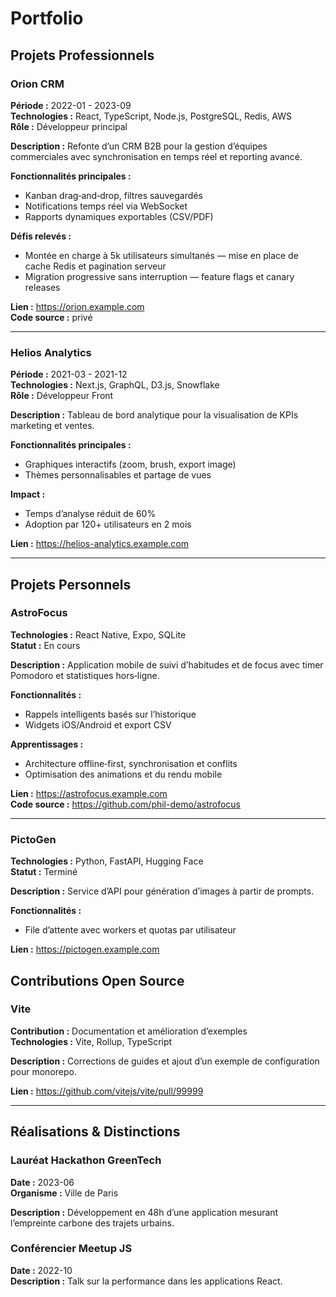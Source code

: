# Portfolio

## Projets Professionnels

### Orion CRM
**Période :** 2022-01 - 2023-09  
**Technologies :** React, TypeScript, Node.js, PostgreSQL, Redis, AWS  
**Rôle :** Développeur principal

**Description :**
Refonte d’un CRM B2B pour la gestion d’équipes commerciales avec synchronisation en temps réel et reporting avancé.

**Fonctionnalités principales :**
- Kanban drag‑and‑drop, filtres sauvegardés
- Notifications temps réel via WebSocket
- Rapports dynamiques exportables (CSV/PDF)

**Défis relevés :**
- Montée en charge à 5k utilisateurs simultanés — mise en place de cache Redis et pagination serveur
- Migration progressive sans interruption — feature flags et canary releases

**Lien :** https://orion.example.com  
**Code source :** privé

---

### Helios Analytics
**Période :** 2021-03 - 2021-12  
**Technologies :** Next.js, GraphQL, D3.js, Snowflake  
**Rôle :** Développeur Front

**Description :**
Tableau de bord analytique pour la visualisation de KPIs marketing et ventes.

**Fonctionnalités principales :**
- Graphiques interactifs (zoom, brush, export image)
- Thèmes personnalisables et partage de vues

**Impact :**
- Temps d’analyse réduit de 60%
- Adoption par 120+ utilisateurs en 2 mois

**Lien :** https://helios-analytics.example.com

---

## Projets Personnels

### AstroFocus
**Technologies :** React Native, Expo, SQLite  
**Statut :** En cours

**Description :**
Application mobile de suivi d’habitudes et de focus avec timer Pomodoro et statistiques hors‑ligne.

**Fonctionnalités :**
- Rappels intelligents basés sur l’historique
- Widgets iOS/Android et export CSV

**Apprentissages :**
- Architecture offline‑first, synchronisation et conflits
- Optimisation des animations et du rendu mobile

**Lien :** https://astrofocus.example.com  
**Code source :** https://github.com/phil-demo/astrofocus

---

### PictoGen
**Technologies :** Python, FastAPI, Hugging Face  
**Statut :** Terminé

**Description :**
Service d’API pour génération d’images à partir de prompts.

**Fonctionnalités :**
- File d’attente avec workers et quotas par utilisateur

**Lien :** https://pictogen.example.com

## Contributions Open Source

### Vite
**Contribution :** Documentation et amélioration d’exemples  
**Technologies :** Vite, Rollup, TypeScript

**Description :**
Corrections de guides et ajout d’un exemple de configuration pour monorepo.

**Lien :** https://github.com/vitejs/vite/pull/99999

---

## Réalisations & Distinctions

### Lauréat Hackathon GreenTech
**Date :** 2023-06  
**Organisme :** Ville de Paris

**Description :**
Développement en 48h d’une application mesurant l’empreinte carbone des trajets urbains.

### Conférencier Meetup JS
**Date :** 2022-10  
**Description :**
Talk sur la performance dans les applications React.
